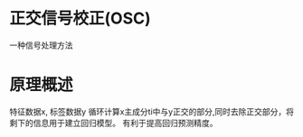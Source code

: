 # 正交信号校正(OSC)

一种信号处理方法

# 原理概述
特征数据x, 标签数据y
循环计算x主成分ti中与y正交的部分,同时去除正交部分，将剩下的信息用于建立回归模型。
有利于提高回归预测精度。

